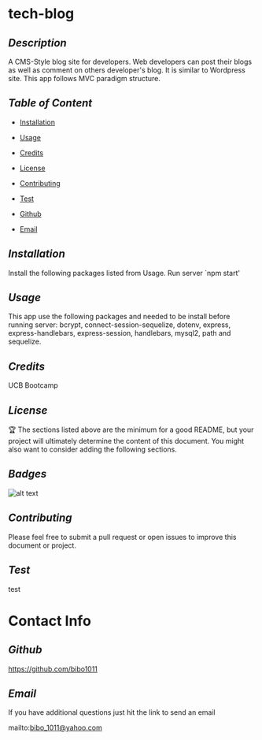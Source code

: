 # tech-blog
  ## *Description*
   
  A CMS-Style blog site for developers. Web developers can post their blogs as well as comment on others developer's blog. It is similar to Wordpress site. This app follows MVC paradigm structure.

  ## *Table of Content*
  
  * [Installation](#Installation)

  * [Usage](#Usage)

  * [Credits](#Credits)

  * [License](#License)

  * [Contributing](#Contributing)

  * [Test](#Test)

  * [Github](#Github)

  * [Email](#Email)


  ## *Installation*
   
  Install the following packages listed from Usage. Run server `npm start'

  ## *Usage*
   
  This app use the following packages and needed to be install before running server: bcrypt, connect-session-sequelize, dotenv, express, express-handlebars, express-session, handlebars, mysql2, path and sequelize.

  ## *Credits*
   
  UCB Bootcamp

  ## *License*
   
  

  🏆 The sections listed above are the minimum for a good README, but your project will ultimately determine the content of this document. You might also want to consider adding the following sections.

  ## *Badges*

  ![alt text](https://img.shields.io/badge/license--blueviolet?style=for-the-badge&logo=appveyor "license badge")

  ## *Contributing*
   
  Please feel free to submit a pull request or open issues to improve this document or project.

  ## *Test*
   
  test

  # Contact Info

  ## *Github*
   
  https://github.com/bibo1011

  ## *Email* 

   If you have additional questions just hit the link to send an email

  mailto:bibo_1011@yahoo.com

